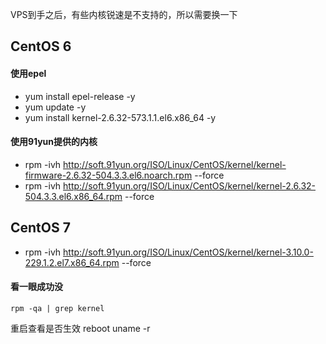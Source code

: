 VPS到手之后，有些内核锐速是不支持的，所以需要换一下
## CentOS 6
#### 使用epel
- yum install epel-release -y
- yum update -y
- yum install kernel-2.6.32-573.1.1.el6.x86_64 -y

#### 使用91yun提供的内核
- rpm -ivh http://soft.91yun.org/ISO/Linux/CentOS/kernel/kernel-firmware-2.6.32-504.3.3.el6.noarch.rpm --force
- rpm -ivh http://soft.91yun.org/ISO/Linux/CentOS/kernel/kernel-2.6.32-504.3.3.el6.x86_64.rpm --force


## CentOS 7
- rpm -ivh http://soft.91yun.org/ISO/Linux/CentOS/kernel/kernel-3.10.0-229.1.2.el7.x86_64.rpm --force


#### 看一眼成功没
```
rpm -qa | grep kernel
```

重启查看是否生效
reboot
uname -r